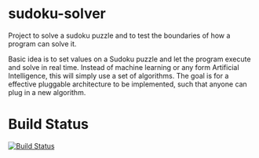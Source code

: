 # sudoku-solver
Project to solve a sudoku puzzle and to test the boundaries of how a program can solve it.

Basic idea is to set values on a Sudoku puzzle and let the program execute and solve in real time.
Instead of machine learning or any form Artificial Intelligence, this will simply use a set of algorithms.
The goal is for a effective pluggable architecture to be implemented, such that anyone can plug in a new algorithm.

# Build Status
[![Build Status](https://travis-ci.org/hugemane/sudoku-solver.svg?branch=master)](https://travis-ci.org/hugemane/sudoku-solver)
